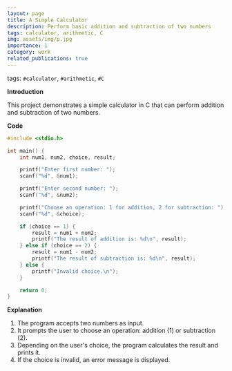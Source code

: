 ```yaml
---
layout: page
title: A Simple Calculator
description: Perform basic addition and subtraction of two numbers
tags: calculator, arithmetic, C
img: assets/img/p.jpg
importance: 1
category: work
related_publications: true
---
```

tags: `#calculator`, `#arithmetic`, `#C`


**Introduction**  

This project demonstrates a simple calculator in C that can perform addition and subtraction of two numbers.

**Code** 

```c
#include <stdio.h>

int main() {
    int num1, num2, choice, result;

    printf("Enter first number: ");
    scanf("%d", &num1);

    printf("Enter second number: ");
    scanf("%d", &num2);

    printf("Choose an operation: 1 for addition, 2 for subtraction: ");
    scanf("%d", &choice);

    if (choice == 1) {
        result = num1 + num2;
        printf("The result of addition is: %d\n", result);
    } else if (choice == 2) {
        result = num1 - num2;
        printf("The result of subtraction is: %d\n", result);
    } else {
        printf("Invalid choice.\n");
    }

    return 0;
}
```

**Explanation**  

1. The program accepts two numbers as input.  
2. It prompts the user to choose an operation: addition (1) or subtraction (2).  
3. Depending on the user's choice, the program calculates the result and prints it.  
4. If the choice is invalid, an error message is displayed.

